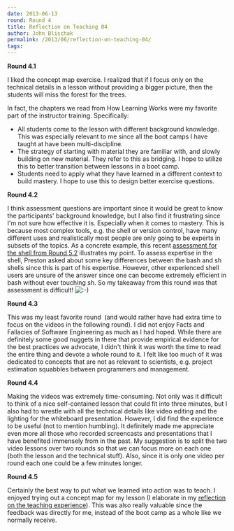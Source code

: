 ```yaml
---
date: 2013-06-13
round: Round 4
title: Reflection on Teaching 04
author: John Blischak
permalink: /2013/06/reflection-on-teaching-04/
tags:
---
```

**Round 4.1**

I liked the concept map exercise. I realized that if I focus only on the technical details in a lesson without providing a bigger picture, then the students will miss the forest for the trees.

In fact, the chapters we read from How Learning Works were my favorite part of the instructor training. Specifically:

*   All students come to the lesson with different background knowledge. This was especially relevant to me since all the boot camps I have taught at have been multi-discipline.
*   The strategy of starting with material they are familiar with, and slowly building on new material. They refer to this as bridging. I hope to utilize this to better transition between lessons in a boot camp.
*   Students need to apply what they have learned in a different context to build mastery. I hope to use this to design better exercise questions.

**Round 4.2**

I think assessment questions are important since it would be great to know the participants' background knowledge, but I also find it frustrating since I'm not sure how effective it is. Especially when it comes to mastery. This is because most complex tools, e.g. the shell or version control, have many different uses and realistically most people are only going to be experts in subsets of the topics. As a concrete example, this recent [assessment for the shell from Round 5.2][1] illustrates my point. To assess expertise in the shell, Preston asked about some key differences between the bash and sh shells since this is part of his expertise. However, other experienced shell users are unsure of the answer since one can become extremely efficient in bash without ever touching sh. So my takeaway from this round was that assessment is difficult! <img src="http://localhost:8080/wp-includes/images/smilies/icon_smile.gif" alt=":-)" class="wp-smiley" />

**Round 4.3**

This was my least favorite round  (and would rather have had extra time to focus on the videos in the following round). I did not enjoy Facts and Fallacies of Software Engineering as much as I had hoped. While there are definitely some good nuggets in there that provide empirical evidence for the best practices we advocate, I didn't think it was worth the time to read the entire thing and devote a whole round to it. I felt like too much of it was dedicated to concepts that are not as relevant to scientists, e.g. project estimation squabbles between programmers and management.

**Round 4.4**

Making the videos was extremely time-consuming. Not only was it difficult to think of a nice self-contained lesson that could fit into three minutes, but I also had to wrestle with all the technical details like video editing and the lighting for the whiteboard presentation. However, I did find the experience to be useful (not to mention humbling). It definitely made me appreciate even more all those who recorded screencasts and presentations that I have benefited immensely from in the past. My suggestion is to split the two video lessons over two rounds so that we can focus more on each one (both the lesson and the technical stuff). Also, since it is only one video per round each one could be a few minutes longer.

**Round 4.5**

Certainly the best way to put what we learned into action was to teach. I enjoyed trying out a concept map for my lesson (I elaborate in my [reflection on the teaching experience][2]). This was also really valuable since the feedback was directly for me, instead of the boot camp as a whole like we normally receive.

 [1]: http://teaching.software-carpentry.org/2013/06/12/shell-assessment/
 [2]: http://teaching.software-carpentry.org/2013/06/12/reflection-on-my-audience-feedback/

